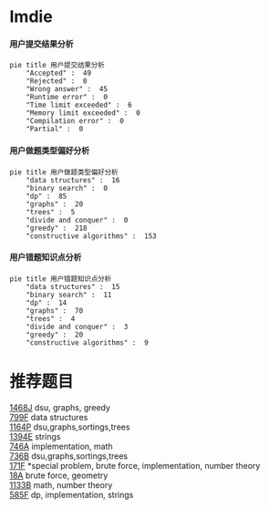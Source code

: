 # Imdie

<!-- tabs:start -->



#### **用户提交结果分析**

```mermaid
pie title 用户提交结果分析
    "Accepted" :  49
    "Rejected" :  0
    "Wrong answer" :  45
    "Runtime error" :  0
    "Time limit exceeded" :  6
    "Memory limit exceeded" :  0
    "Compilation error" :  0
    "Partial" :  0
```

#### **用户做题类型偏好分析**

```mermaid
pie title 用户做题类型偏好分析
    "data structures" :  16
    "binary search" :  0
    "dp" :  85
    "graphs" :  20
    "trees" :  5
    "divide and conquer" :  0
    "greedy" :  218
    "constructive algorithms" :  153
```
#### **用户错题知识点分析**

```mermaid
pie title 用户错题知识点分析
    "data structures" :  15
    "binary search" :  11
    "dp" :  14
    "graphs" :  70
    "trees" :  4
    "divide and conquer" :  3
    "greedy" :  20
    "constructive algorithms" :  9
```



<!-- tabs:end -->
# 推荐题目
[1468J](https://codeforces.com/contest/1468/problem/J)		dsu,
                        graphs,
                        greedy		  
[799F](https://codeforces.com/contest/799/problem/F)		data structures		  
[1164P](https://codeforces.com/contest/1164/problem/P)		dsu,graphs,sortings,trees		  
[1394E](https://codeforces.com/contest/1394/problem/E)		strings		  
[746A](https://codeforces.com/contest/746/problem/A)		implementation,
                        math		  
[736B](https://codeforces.com/contest/736/problem/B)		dsu,graphs,sortings,trees		  
[171F](https://codeforces.com/contest/171/problem/F)		*special problem,
                        brute force,
                        implementation,
                        number theory		  
[18A](https://codeforces.com/contest/18/problem/A)		brute force,
                        geometry		  
[1133B](https://codeforces.com/contest/1133/problem/B)		math,
                        number theory		  
[585F](https://codeforces.com/contest/585/problem/F)		dp,
                        implementation,
                        strings		  
